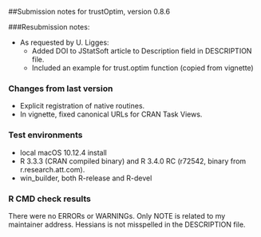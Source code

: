 ##Submission notes for trustOptim, version 0.8.6


###Resubmission notes:
-  As requested by U. Ligges:
    -  Added DOI to JStatSoft article to Description field in
    DESCRIPTION file.
	-  Included an example for trust.optim function (copied from vignette)

### Changes from last version

-  Explicit registration of native routines.
-  In vignette, fixed canonical URLs for CRAN Task Views.

### Test environments

-  local macOS 10.12.4 install
-  R 3.3.3 (CRAN compiled binary) and R 3.4.0 RC  (r72542, binary from r.research.att.com).
-  win_builder, both R-release and R-devel


### R CMD check results
There were no ERRORs or WARNINGs.  Only NOTE is related to my
maintainer address.  Hessians is not misspelled in the DESCRIPTION
file.




